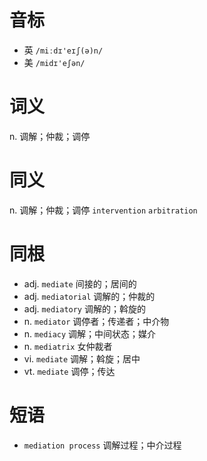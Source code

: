 # 音标

- 英 `/miːdɪ'eɪʃ(ə)n/`
- 美 `/midɪ'eʃən/`

# 词义

n. 调解；仲裁；调停


# 同义

n. 调解；仲裁；调停
`intervention` `arbitration`

# 同根

- adj. `mediate` 间接的；居间的
- adj. `mediatorial` 调解的；仲裁的
- adj. `mediatory` 调解的；斡旋的
- n. `mediator` 调停者；传递者；中介物
- n. `mediacy` 调解；中间状态；媒介
- n. `mediatrix` 女仲裁者
- vi. `mediate` 调解；斡旋；居中
- vt. `mediate` 调停；传达

# 短语

- `mediation process` 调解过程；中介过程

